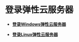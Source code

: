 # 登录弹性云服务器<a name="ZH-CN_TOPIC_0140313880"></a>

-   **[登录Windows弹性云服务器](登录Windows弹性云服务器.md)**  

-   **[登录Linux弹性云服务器](登录Linux弹性云服务器.md)**  


